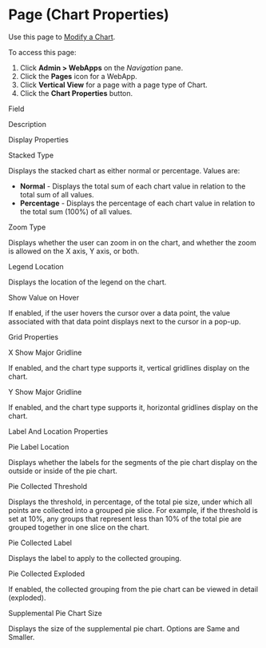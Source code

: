 # Page (Chart Properties)

<div class="use">

Use this page to [Modify a
Chart](../../WebApp_Dev/Modify_Chart_Properties.htm).

</div>

To access this page:

1.  Click **Admin \> WebApps** on the *Navigation* pane.
2.  Click the **Pages** icon for a WebApp.
3.  Click **Vertical View** for a page with a page type of Chart.
4.  Click the **Chart Properties** button.

Field

Description

Display Properties

Stacked Type

Displays the stacked chart as either normal or percentage. Values are:

  - **Normal** - Displays the total sum of each chart value in relation
    to the total sum of all values.
  - **Percentage** - Displays the percentage of each chart value in
    relation to the total sum (100%) of all values.

Zoom Type

Displays whether the user can zoom in on the chart, and whether the zoom
is allowed on the X axis, Y axis, or both.

Legend Location

Displays the location of the legend on the chart.

Show Value on Hover

If enabled, if the user hovers the cursor over a data point, the value
associated with that data point displays next to the cursor in a pop-up.

Grid Properties

X Show Major Gridline

If enabled, and the chart type supports it, vertical gridlines display
on the chart.

Y Show Major Gridline

If enabled, and the chart type supports it, horizontal gridlines display
on the chart.

Label And Location Properties

Pie Label Location

Displays whether the labels for the segments of the pie chart display on
the outside or inside of the pie chart.

Pie Collected Threshold

Displays the threshold, in percentage, of the total pie size, under
which all points are collected into a grouped pie slice. For example, if
the threshold is set at 10%, any groups that represent less than 10% of
the total pie are grouped together in one slice on the chart.

Pie Collected Label

Displays the label to apply to the collected grouping.

Pie Collected Exploded

If enabled, the collected grouping from the pie chart can be viewed in
detail (exploded).

Supplemental Pie Chart Size

Displays the size of the supplemental pie chart. Options are Same and
Smaller.
